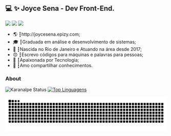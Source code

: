<!--
**projetosjoyce/projetosjoyce** is a ✨ _special_ ✨ repository because its `README.md` (this file) appears on your GitHub profile.

Here are some ideas to get you started:

- 🔭 I’m currently working on ...
- 🌱 I’m currently learning ...
- 👯 I’m looking to collaborate on ...
- 🤔 I’m looking for help with ...
- 💬 Ask me about ...
- 📫 How to reach me: ...
- 😄 Pronouns: ...
- ⚡ Fun fact: ...
-->


 ## 💻 ✨ Joyce Sena - Dev Front-End.
<a href="https://www.linkedin.com/in/joyce-sena/"><img src="https://img.shields.io/badge/linkedin-0077B5.svg?style=for-the-badge&logo=linkedin&logoColor=white"></a>
<a href="https://www.instagram.com/joycedeveloper/"><img src="https://img.shields.io/badge/instagram-E4405F.svg?style=for-the-badge&logo=instagram&logoColor=white"></a>
<a href="mailto:ajoycesena@gmail.com"><img src="https://img.shields.io/badge/e‑mail-D14836.svg?style=for-the-badge&logo=GMail&logoColor=white"></a>

<ul>
 <li>🌎  ┇http://joycesena.epizy.com;</li>
  <li>🎓 ┇Graduada em análise e desenvolvimento de sistemas;</li>
  <li>🥋 ┇Nascida no Rio de Janeiro e Atuando na área desde 2017; </li>
  <li>😍 ┇Escrevo códigos para máquinas e palavras para pessoas;</li>
  <li>🚀 ┇Apaixonada por Tecnologia; </li>
  <li>💜 ┇Amo compartilhar conhecimentos.</li>
</ul>



### About

![Karanalpe Status](https://github-readme-stats.vercel.app/api?username=projetosjoyce&show_icons=true)
[![Top Linguagens](https://github-readme-stats.vercel.app/api/top-langs/?username=projetosjoyce&layout=compact)](https://github.com/anuraghazra/github-readme-stats)

 ![Snake animation](https://github.com/projetosjoyce/projetosjoyce/blob/output/github-contribution-grid-snake.svg)
